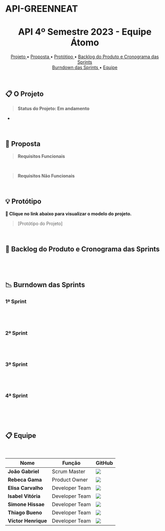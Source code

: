 # API-GREENNEAT


<h1 align="center">API 4º Semestre 2023 - Equipe Átomo</h1>

<p align="center">
  <a href ="#projeto">Projeto </a>  •
  <a href ="#proposta">Proposta </a>  • 
  <a href ="#prototipo">Protótipo </a>  • 
  <a href ="#cronograma-das-sprints">Backlog do Produto e Cronograma das Sprints </a>
  <br>
  <a href ="#burndown-das-sprints">Burndown das Sprints </a>  •
  <a href ="#equipe">Equipe</a> 
</p>

<br>

<span id="projeto">
  
## :clipboard: O Projeto

> **Status do Projeto: Em andamento**
-

<br>

<span id="proposta">
  
## :dart: Proposta

> **Requisitos Funcionais**
 
 <br>
 
 > **Requisitos Não Funcionais**

<br>

<span id="prototipo">
  
## :bulb: Protótipo

**:link: Clique no link abaixo para visualizar o modelo do projeto.**  
> [Protótipo do Projeto]

<br>

<span id="cronograma-das-sprints">

## :calendar: Backlog do Produto e Cronograma das Sprints


<h1 align="center"></h1> 

<br>


<span id="burndown-das-sprints">

## :chart_with_downwards_trend: Burndown das Sprints
  
<h3>1ª Sprint</h3>

<h1 align="center"> </h1> 

<br>

<h3>2ª Sprint</h3>

<h1 align="center"></h1> 

<br>
  
<h3>3ª Sprint</h3>

<h1 align="center"></h1> 

<br>

  <h3>4ª Sprint</h3>

<h1 align="center"></h1> 

<br>
<!-- //
<span id="produto">

## :package: Produto

<h3>1ª Sprint - 13/03 a 02/04</h3>

<!-- //

<br>

<h3>2ª Sprint - 03/04 a 23/04</h3>

//
  
<br>

<h3>3ª Sprint - 24/04 a 14/05</h3>

//
  
<br>

<h3>4ª Sprint - 15/05 a 04/06</h3>

// -->
  
<br>

<span id="equipe">
  
  ## :clipboard: Equipe

<br>

|Nome|Função|GitHub|
| -------- |-------- |-------- |
|**João Gabriel**|Scrum Master|[![](https://bit.ly/3f9Xo0P)](https://github.com/JoaoGRMira)|
|**Rebeca Gama**|Product Owner|[![](https://bit.ly/3f9Xo0P)](https://github.com/RebecaGama)|
|**Elisa Carvalho**|Developer Team|[![](https://bit.ly/3f9Xo0P)](https://github.com/elisadsc)|
|**Isabel Vitória**|Developer Team|[![](https://bit.ly/3f9Xo0P)](https://github.com/IsabelRReis)|
|**Simone Hissae**|Developer Team|[![](https://bit.ly/3f9Xo0P)](https://github.com/Simonehk)|
|**Thiago Bueno**|Developer Team|[![](https://bit.ly/3f9Xo0P)](https://github.com/TjBueno)|
|**Víctor Henrique**|Developer Team|[![](https://bit.ly/3f9Xo0P)](https://github.com/ViktorHenrique)|
